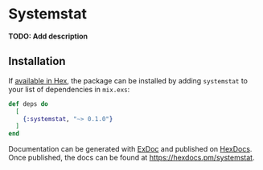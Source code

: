 # Systemstat

**TODO: Add description**

## Installation

If [available in Hex](https://hex.pm/docs/publish), the package can be installed
by adding `systemstat` to your list of dependencies in `mix.exs`:

```elixir
def deps do
  [
    {:systemstat, "~> 0.1.0"}
  ]
end
```

Documentation can be generated with [ExDoc](https://github.com/elixir-lang/ex_doc)
and published on [HexDocs](https://hexdocs.pm). Once published, the docs can
be found at <https://hexdocs.pm/systemstat>.

